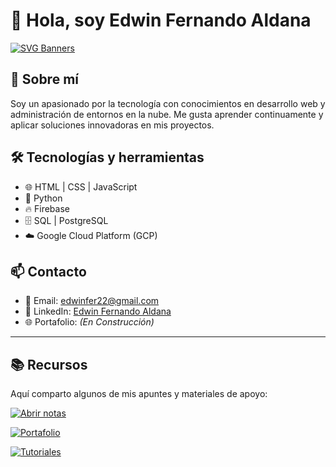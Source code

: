 # 👋 Hola, soy Edwin Fernando Aldana

[![SVG Banners](https://svg-banners.vercel.app/api?type=luminance&text1=DevEdwin_Aldana%20🔥&width=800&height=400)](https://github.com/Akshay090/svg-banners)

## 🚀 Sobre mí

Soy un apasionado por la tecnología con conocimientos en desarrollo web y administración de entornos en la nube. Me gusta aprender continuamente y aplicar soluciones innovadoras en mis proyectos.

## 🛠️ Tecnologías y herramientas

- 🌐 HTML | CSS | JavaScript
- 🐍 Python
- 🔥 Firebase
- 🗄️ SQL | PostgreSQL
- ☁️ Google Cloud Platform (GCP)

## 📫 Contacto

- 📧 Email: [edwinfer22@gmail.com](mailto:edwinfer22@gmail.com)
- 💼 LinkedIn: [Edwin Fernando Aldana](https://www.linkedin.com/in/edwin-fernando-aldana-abril-b2470634)
- 🌐 Portafolio: _(En Construcción)_



---

## 📚 Recursos

Aquí comparto algunos de mis apuntes y materiales de apoyo:

[![Abrir notas](https://img.shields.io/badge/📖%20Apuntes%20de%20Git-Git-ff69b4?style=for-the-badge&logo=git&logoColor=white&labelColor=black&color=blueviolet)](./notas.md)

[![Portafolio](https://img.shields.io/badge/🌐%20Portafolio-En%20construcción-lightgrey?style=for-the-badge&logo=google-chrome&logoColor=white)](#)

[![Tutoriales](https://img.shields.io/badge/🎥%20Tutoriales-Próximamente-blue?style=for-the-badge&logo=youtube&logoColor=white)](#)

